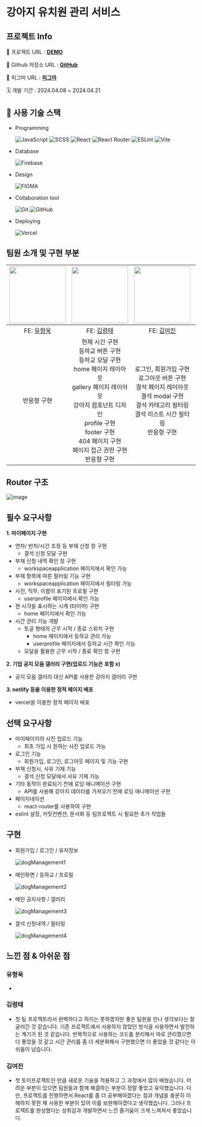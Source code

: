 # 강아지 유치원 관리 서비스

## 프로젝트 Info

🔗 프로젝트 URL : **[DEMO](https://dog-management-service.vercel.app/)**

🔗 Github 저장소 URL : **[GitHub](https://github.com/FC8-TOY1/DogManagementService)**

🔗 피그마 URL : **[피그마](https://www.figma.com/file/RpTUtel3zKIXFFDSo4hAXR/%EA%B0%95%EC%95%84%EC%A7%80-%EC%9C%A0%EC%B9%98%EC%9B%90-%EA%B4%80%EB%A6%AC-%EC%84%9C%EB%B9%84%EC%8A%A4?type=design&node-id=0%3A1&mode=dev&t=VzcQOUJ3t8CHcokN-1)**

🗓️ 개발 기간 : 2024.04.08 ~ 2024.04.21

## 🔨 사용 기술 스택

- Programming

  ![JavaScript](https://img.shields.io/badge/JAVASCRIPT-F7DF1E?style=for-the-badge&logo=JAVASCRIPT&logoColor=white) ![SCSS](https://img.shields.io/badge/SCSS-CC6699?style=for-the-badge&logo=SASS&logoColor=white) ![React](https://img.shields.io/badge/react-%2320232a.svg?style=for-the-badge&logo=react&logoColor=%2361DAFB) ![React Router](https://img.shields.io/badge/React_Router-CA4245?style=for-the-badge&logo=react-router&logoColor=white) ![ESLint](https://img.shields.io/badge/ESLint-4B3263?style=for-the-badge&logo=eslint&logoColor=white) ![Vite](https://img.shields.io/badge/vite-%23646CFF.svg?style=for-the-badge&logo=vite&logoColor=white)

- Database

  ![Firebase](https://img.shields.io/badge/Firebase-039BE5?style=for-the-badge&logo=Firebase&logoColor=white)

- Design

  ![FIGMA](https://img.shields.io/badge/figma-F24E1E?style=for-the-badge&logo=figma&logoColor=white)

- Collaboration tool

  ![Git](https://img.shields.io/badge/git-%23F05033.svg?style=for-the-badge&logo=git&logoColor=white) ![GitHub](https://img.shields.io/badge/github-%23121011.svg?style=for-the-badge&logo=github&logoColor=white)

- Deploying

  ![Vercel](https://img.shields.io/badge/vercel-%23000000.svg?style=for-the-badge&logo=vercel&logoColor=white)

## 팀원 소개 및 구현 부분

| <img src="https://avatars.githubusercontent.com/u/110236953?v=4" width="150px"/> |                                                                       <img src="https://avatars.githubusercontent.com/u/89022828?v=4" width="150px" />                                                                        |                                     <img src="https://avatars.githubusercontent.com/u/79198245?v=4" width="150px" />                                     | <img src="https://avatars.githubusercontent.com/u/133835167?v=4" width="150px" /> |
| :------------------------------------------------------------------------------: | :---------------------------------------------------------------------------------------------------------------------------------------------------------------------------------------------------------------------------: | :------------------------------------------------------------------------------------------------------------------------------------------------------: | :-------------------------------------------------------------------------------: |
|                   FE: [유형욱](https://github.com/YuHyeonWook)                   |                                                                                            FE: [김령태](https://github.com/catrt)                                                                                             |                                                      FE: [김여진](https://github.com/Yeojin-Kim12)                                                       |                    FE: [박수민](https://github.com/nakjilove)                     |
|                                   반응형 구현                                    | 현재 시간 구현<br>등하교 버튼 구현<br>등하교 모달 구현<br>home 페이지 레이아웃<br>gallery 페이지 레이아웃<br>강아지 컴포넌트 디자인<br>profile 구현<br>footer 구현<br>404 페이지 구현<br>페이지 접근 권한 구현<br>반응형 구현 | 로그인, 회원가입 구현<br>로그아웃 버튼 구현<br>결석 페이지 레이아웃<br>결석 modal 구현<br>결석 카테고리 필터링<br>결석 리스트 시간 필터링<br>반응형 구현 |                               갤러리 페이지 디자인                                |

## Router 구조

![image](https://github.com/KDT1-FE/Y_FE_Toy1/assets/110236953/39b0b999-39d6-4756-af58-2da82e39e970)

## 필수 요구사항

**1. 마이페이지 구현**

- 연차/ 반차/시간 조정 등 부재 신청 창 구현
  - 결석 신청 모달 구현
- 부재 신청 내역 확인 창 구현
  - workspaceapplication 페이지에서 확인 가능
- 부재 항목에 따른 필터링 기능 구현
  - workspaceapplication 페이지에서 필터링 가능
- 사진, 직무, 이름이 표기된 프로필 구현
  - userprofile 페이지에서 확인 가능
- 현 시각을 표시하는 시계 (타이머) 구현
  - home 페이지에서 확인 가능
- 시간 관리 기능 개발
  - 토글 형태의 근무 시작 / 종료 스위치 구현
    - home 페이지에서 등하교 관리 가능
    - userprofile 페이지에서 등하교 시간 확인 가능
  - 모달을 활용한 근무 시작 / 종료 확인 창 구현

**2. 기업 공지 모음 갤러리 구현(업로드 기능은 포함 x)**

- 공지 모음 갤러리 대신 API를 사용한 강아지 갤러리 구현

**3. netlify 등을 이용한 정적 페이지 배포**

- vercel을 이용한 정적 페이지 배포

## 선택 요구사항

- 마이페이지의 사진 업로드 기능
  - 최초 가입 시 원하는 사진 업로드 가능
- 로그인 기능
  - 회원가입, 로그인, 로그아웃 페이지 및 기능 구현
- 부재 신청시, 사유 기재 기능
  - 결석 신청 모달에서 사유 기재 가능
- 기타 동작이 완료되기 전에 로딩 애니메이션 구현
  - API를 사용해 강아지 데이터를 가져오기 전에 로딩 애니메이션 구현
- 페이지네이션
  - react-router를 사용하여 구현
- eslint 설정, 커밋컨벤션, 문서화 등 팀프로젝트 시 필요한 추가 작업들

## 구현

- 회원가입 / 로그인 / 유저정보

  ![dogManagement1](https://github.com/FC8-TOY1/DogManagementService/assets/79198245/dc451ca8-e945-4777-bc61-38a809aeaf52)

- 메인화면 / 등하교 / 프로필

  ![dogManagement2](https://github.com/FC8-TOY1/DogManagementService/assets/79198245/364c3837-c1bc-43e4-a30f-2bbf1ec8fa1e)

- 메인 공지사항 / 갤러리

  ![dogManagement3](https://github.com/FC8-TOY1/DogManagementService/assets/79198245/29d56978-353b-46dd-8c2b-8ff5007751eb)

- 결석 신청내역 / 필터링

  ![dogManagement4](https://github.com/FC8-TOY1/DogManagementService/assets/79198245/117a99ea-c868-41e6-aee8-43433e41cff5)

## 느낀 점 & 아쉬운 점

### 유형욱

-

### 김령태

- 첫 팀 프로젝트라서 완벽하다고 하지는 못하겠지만 좋은 팀원을 만나 생각보다는 잘 굴러간 것 같습니다. 기존 프로젝트에서 사용하지 않았던 방식을 사용하면서 발전하는 계기가 된 것 같습니다. 반복적으로 사용하는 코드를 분리해서 따로 관리했으면 더 좋았을 것 같고 시간 관리를 좀 더 세분화해서 구현했으면 더 좋았을 것 같다는 아쉬움이 남습니다.

### 김여진

- 첫 토이프로젝트인 만큼 새로운 기술을 적용하고 그 과정에서 많이 배웠습니다. 어려운 부분이 있으면 팀원들과 함께 해결하는 부분이 정말 좋았고 유익했습니다. 다만, 프로젝트를 진행하면서 React를 좀 더 공부해야겠다는 점과 개념을 충분히 이해하지 못한 채 사용한 부분이 있어 이를 보완해야겠다고 생각했습니다. 그러나 프로젝트를 완성했다는 성취감과 개발하면서 느낀 즐거움이 크게 느껴져서 좋았습니다.
